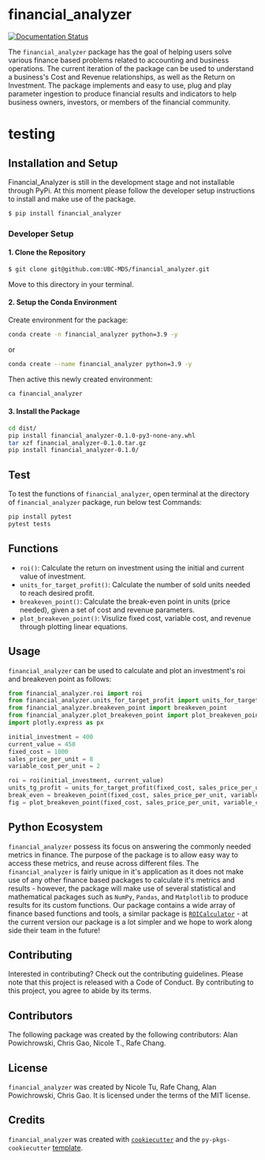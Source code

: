 # financial_analyzer
[![Documentation Status](https://readthedocs.org/projects/financial-analyzer/badge/?version=latest)](https://financial-analyzer.readthedocs.io/en/latest/?badge=latest)


The `financial_analyzer` package has the goal of helping users solve various finance based problems related to accounting and business operations. The current iteration of the package can be used to understand a business's Cost and Revenue relationships, as well as the Return on Investment. The package implements and easy to use, plug and play parameter ingestion to produce financial results and indicators to help business owners, investors, or members of the financial community.

# testing
## Installation and Setup

Financial_Analyzer is still in the development stage and not installable through PyPi. At this moment please follow the developer setup instructions to install and make use of the package.

```bash
$ pip install financial_analyzer
```

### Developer Setup

#### 1. Clone the Repository 
```bash
$ git clone git@github.com:UBC-MDS/financial_analyzer.git
```
Move to this directory in your terminal.

#### 2. Setup the Conda Environment

Create environment for the package:
```bash
conda create -n financial_analyzer python=3.9 -y
```
or
```bash
conda create --name financial_analyzer python=3.9 -y
```
Then active this newly created environment:
```bash
ca financial_analyzer
```


#### 3. Install the Package

```bash
cd dist/
pip install financial_analyzer-0.1.0-py3-none-any.whl
tar xzf financial_analyzer-0.1.0.tar.gz
pip install financial_analyzer-0.1.0/
```
## Test

To test the functions of `financial_analyzer`, open terminal at the directory of `financial_analyzer` package, run below test Commands:

```bash
pip install pytest
pytest tests
```

## Functions 
- `roi()`: Calculate the return on investment using the initial and current value of investment. 
- `units_for_target_profit()`: Calculate the number of sold units needed to reach desired profit. 
- `breakeven_point()`: Calculate the break-even point in units (price needed), given a set of cost and revenue parameters. 
- `plot_breakeven_point()`: Visulize fixed cost, variable cost, and revenue through plotting linear equations. 

## Usage

`financial_analyzer` can be used to calculate and plot an investment's roi and breakeven point as follows: 

```python 
from financial_analyzer.roi import roi
from financial_analyzer.units_for_target_profit import units_for_target_profit
from financial_analyzer.breakeven_point import breakeven_point
from financial_analyzer.plot_breakeven_point import plot_breakeven_point
import plotly.express as px

initial_investment = 400 
current_value = 450
fixed_cost = 1000
sales_price_per_unit = 8 
variable_cost_per_unit = 2 

roi = roi(initial_investment, current_value)
units_tg_profit = units_for_target_profit(fixed_cost, sales_price_per_unit, variable_cost_per_unit, 200)
break_even = breakeven_point(fixed_cost, sales_price_per_unit, variable_cost_per_unit)
fig = plot_breakeven_point(fixed_cost, sales_price_per_unit, variable_cost_per_unit, 500)
```

## Python Ecosystem 

`financial_analyzer` possess its focus on answering the commonly needed metrics in finance. The purpose of the package is to allow easy way to access these metrics, and reuse across different files. The `financial_analyzer` is fairly unique in it's application as it does not make use of any other finance based packages to calculate it's metrics and results - however, the package will make use of several statistical and mathematical packages such as `NumPy`, `Pandas`, and `Matplotlib` to produce results for its custom functions. Our package contains a wide array of finance based functions and tools, a similar package is [`ROICalculator`](https://github.com/likeblood/ROICalculator) - at the current version our package is a lot simpler and we hope to work along side their team in the future!

## Contributing

Interested in contributing? Check out the contributing guidelines. Please note that this project is released with a Code of Conduct. By contributing to this project, you agree to abide by its terms.

## Contributors

The following package was created by the following contributors: Alan Powichrowski, Chris Gao, Nicole T., Rafe Chang.

## License

`financial_analyzer` was created by Nicole Tu, Rafe Chang, Alan Powichrowski, Chris Gao. It is licensed under the terms of the MIT license.

## Credits

`financial_analyzer` was created with [`cookiecutter`](https://cookiecutter.readthedocs.io/en/latest/) and the `py-pkgs-cookiecutter` [template](https://github.com/py-pkgs/py-pkgs-cookiecutter).

